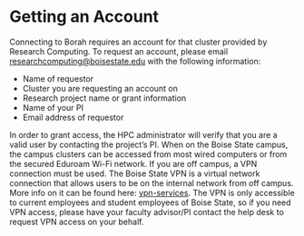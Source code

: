 # Getting an Account
Connecting to Borah requires an account for that cluster provided by Research Computing.
To request an account, please email researchcomputing@boisestate.edu with the following information:

  - Name of requestor
  - Cluster you are requesting an account on
  - Research project name or grant information
  - Name of your PI
  - Email address of requestor

In order to grant access, the HPC administrator will verify that you are a valid user by contacting the project’s PI.
When on the Boise State campus, the campus clusters can be accessed from most wired computers or from the secured Eduroam Wi-Fi network.
If you are off campus, a VPN connection must be used.
The Boise State VPN is a virtual network connection that allows users to be on the internal network from off campus.
More info on it can be found here: [vpn-services](https://www.boisestate.edu/oit-network/vpn-services/).
The VPN is only accessible to current employees and student employees of Boise State, so if you need VPN access, please have your faculty advisor/PI contact the help desk to request VPN access on your behalf.

